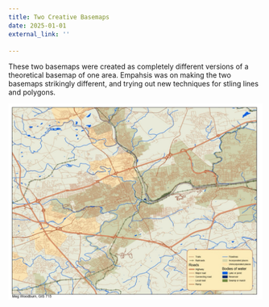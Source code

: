 ```yaml
---
title: Two Creative Basemaps 
date: 2025-01-01
external_link: ''

---
```


These two basemaps were created as completely different versions of a theoretical basemap of one area. Empahsis was on making the two basemaps strikingly different, and trying out new techniques for stling lines and polygons.

![basemap with green, yellow, brown, and blue](assets/media/otherbase.png)

<!--more-->
